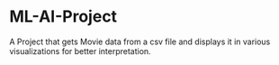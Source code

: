 # ML-AI-Project
A Project that gets  Movie data from a csv file and displays it in various visualizations for better interpretation.
